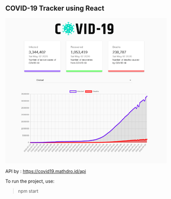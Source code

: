 ## COVID-19 Tracker using React

![COVID-19 Tracker](covid-screenshot.png)

API by : https://covid19.mathdro.id/api

To run the project, use:

> npm start
